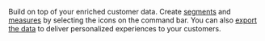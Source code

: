 Build on top of your enriched customer data. Create [segments](../audience-insights/segments.md) and [measures](../audience-insights/measures.md) by selecting the icons on the command bar. You can also [export the data](../audience-insights/export-destinations.md) to deliver personalized experiences to your customers.